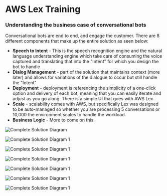 # AWS Lex Training
### Understanding the business case of conversational bots
Conversational bots are end to end, and engage the customer. There are 8 different components that make up the entire solution as seen below:</br>
* **Speech to Intent** - This is the speech recognition engine and the natural language understanding engine which take care of consuming the voice captured and translating that into the "Intent" for which you design the bot to handle
* **Dialog Management** - part of the solution that maintains context (more later) and allows for variations of the dialogue to occur but still handle the "Intent"
* **Deployment** - deployment is referencing the simplicity of a one-click option and delivery of each bot, meaning that you can easily iterate and adjust as you go along. There is a simple UI that goes with AWS Lex.
* **Scale** - scalability comes with AWS, but specifically Lex was designed to be auto-managed so whether you are processing 5 conversations or 10,000 the environment scales to handle the workload.
* **Business Logic** - More to come on this. 


![](https://github.com/sdrohrer/lexflex/blob/master/training/aws_lex_arch_1.PNG "Complete Solution Diagram")

![](https://github.com/sdrohrer/lexflex/blob/master/training/aws_lex_arch_2.PNG "Complete Solution Diagram 1")

![](https://github.com/sdrohrer/lexflex/blob/master/training/aws_lex_arch_3.PNG "Complete Solution Diagram 1")

![](https://github.com/sdrohrer/lexflex/blob/master/training/aws_lex_arch_4.PNG "Complete Solution Diagram 1")

![](https://github.com/sdrohrer/lexflex/blob/master/training/aws_lex_arch_5.PNG "Complete Solution Diagram 1")

![](https://github.com/sdrohrer/lexflex/blob/master/training/aws_lex_arch_6.PNG "Complete Solution Diagram 1")


![](https://github.com/sdrohrer/lexflex/blob/master/training/aws_lex_arch_7.PNG "Complete Solution Diagram 1")
